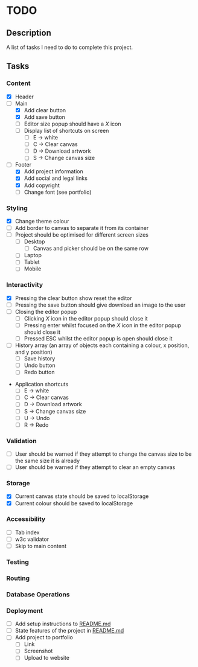 # TODO

## Description

A list of tasks I need to do to complete this project.

## Tasks

### Content

- [x] Header
- [ ] Main
    - [x] Add clear button
    - [x] Add save button
    - [ ] Editor size popup should have a _X_ icon
    - [ ] Display list of shortcuts on screen
        - [ ] E -> white
        - [ ] C -> Clear canvas
        - [ ] D -> Download artwork
        - [ ] S -> Change canvas size
- [ ] Footer
    - [x] Add project information
    - [x] Add social and legal links
    - [x] Add copyright
    - [ ] Change font (see portfolio)

### Styling

- [x] Change theme colour
- [ ] Add border to canvas to separate it from its container
- [ ] Project should be optimised for different screen sizes
    - [ ] Desktop
        - [ ] Canvas and picker should be on the same row
    - [ ] Laptop
    - [ ] Tablet
    - [ ] Mobile

### Interactivity

- [x] Pressing the clear button show reset the editor
- [ ] Pressing the save button should give download an image to the user
- [ ] Closing the editor popup
    - [ ] Clicking _X_ icon in the editor popup should close it
    - [ ] Pressing enter whilst focused on the _X_ icon in the editor popup should
    close it
    - [ ] Pressed ESC whilst the editor popup is open should close it
- [ ] History array (an array of objects each containing a colour, x position,
and y position)
    - [ ] Save history
    - [ ] Undo button
    - [ ] Redo button
- Application shortcuts
    - [ ] E -> white
    - [ ] C -> Clear canvas
    - [ ] D -> Download artwork
    - [ ] S -> Change canvas size
    - [ ] U -> Undo
    - [ ] R -> Redo

### Validation

- [ ] User should be warned if they attempt to change the canvas size to be the
same size it is already
- [ ] User should be warned if they attempt to clear an empty canvas

### Storage

- [x] Current canvas state should be saved to localStorage
- [x] Current colour should be saved to localStorage

### Accessibility

- [ ] Tab index
- [ ] w3c validator
- [ ] Skip to main content

### Testing

### Routing

### Database Operations

### Deployment

- [ ] Add setup instructions to [README.md](../README.md)
- [ ] State features of the project in [README.md](../README.md)
- [ ] Add project to portfolio
    - [ ] Link
    - [ ] Screenshot
    - [ ] Upload to website
